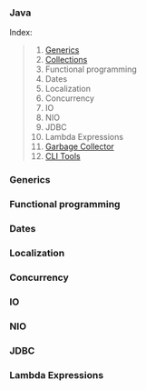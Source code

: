 ### Java

Index:

> 1. [Generics](#generics)
> 1. [Collections](Collections/README.md)
> 1. Functional programming
> 1. Dates
> 1. Localization
> 1. Concurrency
> 1. IO
> 1. NIO
> 1. JDBC
> 1. Lambda Expressions
> 1. [Garbage Collector](Garbage_Collector/README.md)
> 1. [CLI Tools](CLI_Tools/README.md)

### <a name="generics"></a> Generics

### Functional programming

### Dates

### Localization

### Concurrency

### IO

### NIO

### JDBC

### Lambda Expressions


